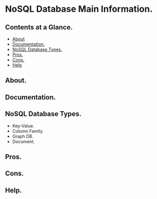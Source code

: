 # NoSQL Database Main Information.





## Contents at a Glance.
* [About](#about)
* [Documentation.](#documentation)
* [NoSQL Database Types.](#nosql-database-main-information)
* [Pros.](#pros)
* [Cons.](#cons)
* [Help](#help)





## About.





## Documentation.





## NoSQL Database Types.
* Key-Value.
* Column Family.
* Graph DB.
* Document.





## Pros.





## Cons.





## Help.
